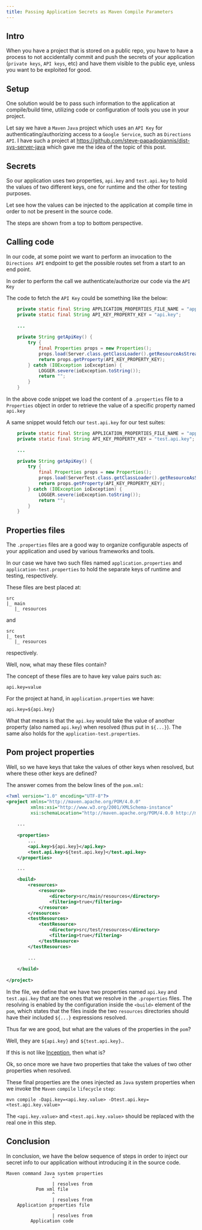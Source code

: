 ```yaml
---
title: Passing Application Secrets as Maven Compile Parameters
---
```


## Intro

When you have a project that is stored on a public repo, you have to have a process to not accidentally commit and push
the secrets of your application (`private keys`, `API keys`, etc)
and have them visible to the public eye, unless you want to be exploited for good.

## Setup

One solution would be to pass such information to the application at compile/build time, utilizing code or configuration
of tools you use in your project.

Let say we have a `Maven` `Java` project which uses an `API Key` for authenticating/authorizing access to
a `Google Service`, such as `Directions API`. I have such a project at
https://github.com/steve-papadogiannis/dist-sys-server-java which gave me the idea of the topic of this post.

## Secrets

So our application uses two properties, `api.key` and `test.api.key` to hold the values of two different keys, one for
runtime and the other for testing purposes.

Let see how the values can be injected to the application at compile time in order to not be present in the source code.

The steps are shown from a top to bottom perspective.

## Calling code

In our code, at some point we want to perform an invocation to the `Directions API`
endpoint to get the possible routes set from a start to an end point.

In order to perform the call we authenticate/authorize our code via the `API Key`

The code to fetch the `API Key` could be something like the below:

```java
    private static final String APPLICATION_PROPERTIES_FILE_NAME = "application.properties";
    private static final String API_KEY_PROPERTY_KEY = "api.key";
    
    ...
    
    private String getApiKey() {
        try {
            final Properties props = new Properties();
            props.load(Server.class.getClassLoader().getResourceAsStream(APPLICATION_PROPERTIES_FILE_NAME));
            return props.getProperty(API_KEY_PROPERTY_KEY);
        } catch (IOException ioException) {
            LOGGER.severe(ioException.toString());
            return "";
        }
    }
```

In the above code snippet we load the content of a `.properties` file
to a `Properties` object in order to retrieve the value of a specific
property named `api.key`

A same snippet would fetch our `test.api.key` for our test suites:

```java
    private static final String APPLICATION_PROPERTIES_FILE_NAME = "application-test.properties";
    private static final String API_KEY_PROPERTY_KEY = "test.api.key";
    
    ...

    private String getApiKey() {
        try {
            final Properties props = new Properties();
            props.load(ServerTest.class.getClassLoader().getResourceAsStream(APPLICATION_PROPERTIES_FILE_NAME));
            return props.getProperty(API_KEY_PROPERTY_KEY);
        } catch (IOException ioException) {
            LOGGER.severe(ioException.toString());
            return "";
        }
    }
```

## Properties files

The `.properties` files are a good way to organize configurable aspects of your application
and used by various frameworks and tools.

In our case we have two such files named `application.properties` and `application-test.properties`
to hold the separate keys of runtime and testing, respectively.

These files are best placed at:

```
src
|_ main
   |_ resources
```

and

```
src
|_ test
   |_ resources
```

respectively.

Well, now, what may these files contain? 

The concept of these files are to have key value pairs such as:
```properties
api.key=value
```

For the project at hand, in `application.properties` we have:

```properties
api.key=${api.key}
```

What that means is that the `api.key` would take the value of another property (also named `api.key`)
when resolved (thus put in `${...}`). The same also holds for the `application-test.properties`.

## Pom project properties

Well, so we have keys that take the values of other keys when resolved, but where these other keys are 
defined?

The answer comes from the below lines of the `pom.xml`:

````xml
<?xml version="1.0" encoding="UTF-8"?>
<project xmlns="http://maven.apache.org/POM/4.0.0"
         xmlns:xsi="http://www.w3.org/2001/XMLSchema-instance"
         xsi:schemaLocation="http://maven.apache.org/POM/4.0.0 http://maven.apache.org/xsd/maven-4.0.0.xsd">
    
    ...    
    
    <properties>
        ...
        <api.key>${api.key}</api.key>
        <test.api.key>${test.api.key}</test.api.key>
    </properties>

    ...

    <build>
        <resources>
            <resource>
                <directory>src/main/resources</directory>
                <filtering>true</filtering>
            </resource>
        </resources>
        <testResources>
            <testResource>
                <directory>src/test/resources</directory>
                <filtering>true</filtering>
            </testResource>
        </testResources>
    
        ...
    
    </build>
    
</project>
````

In the file, we define that we have two properties named `api.key` and `test.api.key` that are
the ones that we resolve in the `.properties` files. The resolving is enabled by the 
configuration inside the `<build>` element of the `pom`, which states that the files inside the
two `resources` directories should have their included `${...}` expressions resolved.

Thus far we are good, but what are the values of the properties in the `pom`?

Well, they are `${api.key}` and `${test.api.key}`..

If this is not like [Inception](https://www.imdb.com/title/tt1375666/), then what is?

Ok, so once more we have two properties that take the values of two other properties when resolved.

These final properties are the ones injected as `Java` system properties when we invoke the 
`Maven` `compile` `lifecycle` `step`:

```
mvn compile -Dapi.key=<api.key.value> -Dtest.api.key=<test.api.key.value>
```

The `<api.key.value>` and `<test.api.key.value>` should be replaced with the real one in this step.

## Conclusion

In conclusion, we have the below sequence of steps in order to inject our secret info to our application
without introducing it in the source code.

```
Maven command Java system properties
                 ^
                 | resolves from
           Pom xml file
                 ^
                 | resolves from 
    Application properties file
                 ^
                 | resolves from
         Application code 
```


